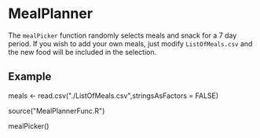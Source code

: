 # MealPlanner
The `mealPicker` function randomly selects meals and snack for a 7 day period. If you wish to add your own meals, just modify `ListOfMeals.csv` and the new food will be included in the selection.

## Example
meals <- read.csv("./ListOfMeals.csv",stringsAsFactors = FALSE)

source("MealPlannerFunc.R")

mealPicker()
